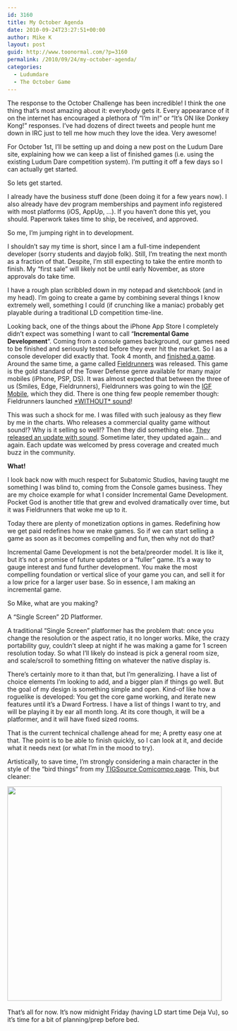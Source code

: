 ```yaml
---
id: 3160
title: My October Agenda
date: 2010-09-24T23:27:51+00:00
author: Mike K
layout: post
guid: http://www.toonormal.com/?p=3160
permalink: /2010/09/24/my-october-agenda/
categories:
  - Ludumdare
  - The October Game
---
```

The response to the October Challenge has been incredible! I think the one thing that&#8217;s most amazing about it: everybody gets it. Every appearance of it on the internet has encouraged a plethora of &#8220;I&#8217;m in!&#8221; or &#8220;It&#8217;s ON like Donkey Kong!&#8221; responses. I&#8217;ve had dozens of direct tweets and people hunt me down in IRC just to tell me how much they love the idea. Very awesome!

For October 1st, I&#8217;ll be setting up and doing a new post on the Ludum Dare site, explaining how we can keep a list of finished games (i.e. using the existing Ludum Dare competition system). I&#8217;m putting it off a few days so I can actually get started.

So lets get started.

I already have the business stuff done (been doing it for a few years now). I also already have dev program memberships and payment info registered with most platforms (iOS, AppUp, &#8230;). If you haven&#8217;t done this yet, you should. Paperwork takes time to ship, be received, and approved.

So me, I&#8217;m jumping right in to development.

I shouldn&#8217;t say my time is short, since I am a full-time independent developer (sorry students and dayjob folk). Still, I&#8217;m treating the next month as a fraction of that. Despite, I&#8217;m still expecting to take the entire month to finish. My &#8220;first sale&#8221; will likely not be until early November, as store approvals do take time.

I have a rough plan scribbled down in my notepad and sketchbook (and in my head). I&#8217;m going to create a game by combining several things I know extremely well, something I could (if crunching like a maniac) probably get playable during a traditional LD competition time-line.

Looking back, one of the things about the iPhone App Store I completely didn&#8217;t expect was something I want to call &#8220;**Incremental Game Development**&#8220;. Coming from a console games background, our games need to be finished and seriously tested before they ever hit the market. So I as a console developer did exactly that. Took 4 month, and [finished a game](http://www.smiles-game.com). Around the same time, a game called [Fieldrunners](http://fieldrunners.com) was released. This game is the gold standard of the Tower Defense genre available for many major mobiles (iPhone, PSP, DS). It was almost expected that between the three of us (Smiles, Edge, Fieldrunners), Fieldrunners was going to win the [IGF Mobile](http://www.igfmobile.com/finalists2009.html), which they did. There is one thing few people remember though: Fieldrunners launched [\*WITHOUT\* sound](http://toucharcade.com/2008/11/19/fieldrunners-11-now-available-with-sound/)! 

This was such a shock for me. I was filled with such jealousy as they flew by me in the charts. Who releases a commercial quality game without sound!? Why is it selling so well!? Then they did something else. [They released an update with sound](http://toucharcade.com/2008/11/19/fieldrunners-11-now-available-with-sound/). Sometime later, they updated again&#8230; and again. Each update was welcomed by press coverage and created much buzz in the community.

**What!**

I look back now with much respect for Subatomic Studios, having taught me something I was blind to, coming from the Console games business. They are my choice example for what I consider Incremental Game Development. Pocket God is another title that grew and evolved dramatically over time, but it was Fieldrunners that woke me up to it.

Today there are plenty of monetization options in games. Redefining how we get paid redefines how we make games. So if we can start selling a game as soon as it becomes compelling and fun, then why not do that?

Incremental Game Development is not the beta/preorder model. It is like it, but it&#8217;s not a promise of future updates or a &#8220;fuller&#8221; game. It&#8217;s a way to gauge interest and fund further development. You make the most compelling foundation or vertical slice of your game you can, and sell it for a low price for a larger user base. So in essence, I am making an incremental game.

So Mike, what are you making?

A &#8220;Single Screen&#8221; 2D Platformer.

A traditional &#8220;Single Screen&#8221; platformer has the problem that: once you change the resolution or the aspect ratio, it no longer works. Mike, the crazy portability guy, couldn&#8217;t sleep at night if he was making a game for 1 screen resolution today. So what I&#8217;ll likely do instead is pick a general room size, and scale/scroll to something fitting on whatever the native display is.

There&#8217;s certainly more to it than that, but I&#8217;m generalizing. I have a list of choice elements I&#8217;m looking to add, and a bigger plan if things go well. But the goal of my design is something simple and open. Kind-of like how a roguelike is developed: You get the core game working, and iterate new features until it&#8217;s a Dward Fortress. I have a list of things I want to try, and will be playing it by ear all month long. At its core though, it will be a platformer, and it will have fixed sized rooms.

That is the current technical challenge ahead for me; A pretty easy one at that. The point is to be able to finish quickly, so I can look at it, and decide what it needs next (or what I&#8217;m in the mood to try).

Artistically, to save time, I&#8217;m strongly considering a main character in the style of the &#8220;bird things&#8221; from my [TIGSource Comicompo page](http://kpulv.com/comicompo3/). This, but cleaner:

[<img src="/wp-content/uploads/2010/09/ComicCollage01sm.png" alt="" title="ComicCollage01sm" width="486" height="486" class="aligncenter size-full wp-image-3161" srcset="http://blog.toonormal.com/wp-content/uploads/2010/09/ComicCollage01sm.png 486w, http://blog.toonormal.com/wp-content/uploads/2010/09/ComicCollage01sm-150x150.png 150w, http://blog.toonormal.com/wp-content/uploads/2010/09/ComicCollage01sm-450x450.png 450w" sizes="(max-width: 486px) 100vw, 486px" />](/wp-content/uploads/2010/09/ComicCollage01sm.png)

That&#8217;s all for now. It&#8217;s now midnight Friday (having LD start time Deja Vu), so it&#8217;s time for a bit of planning/prep before bed.